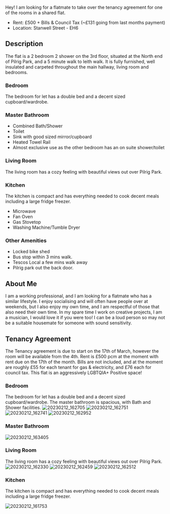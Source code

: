 Hey! I am looking for a flatmate to take over the tenancy agreement for one of the rooms in a shared flat. 
- Rent: £500 + Bills & Council Tax (~£131 going from last months payment)
- Location:  Stanwell Street - EH6
## Description
The flat is a 2 bedroom 2 shower on the 3rd floor, situated at the North end of Pilrig Park, and a 5 minute walk to leith walk. It is fully furnished, well insulated and carpeted throughout the main hallway, living room and bedrooms.
### Bedroom
The bedroom for let has a double bed and a decent sized cupboard/wardrobe. 
### Master Bathroom
- Combined Bath/Shower
- Toilet
- Sink with good sized mirror/cupboard
- Heated Towel Rail
- Almost exclusive use as the other bedroom has an on suite shower/toilet
### Living Room
 The living room has a cozy feeling with beautiful views out over Pilrig Park. 
### Kitchen
 The kitchen is compact and has everything needed to cook decent meals including a large fridge freezer.
- Microwave
- Fan Oven 
- Gas Stovetop
- Washing Machine/Tumble Dryer
### Other Amenities
- Locked bike shed
- Bus stop within 3 mins walk.
- Tescos Local a few mins walk away
- Pilrig park out the back door.
## About Me
I am a working professional, and I am looking for a flatmate who has a similar lifestyle.
I enjoy socialising and will often have people over at weekends, but I also enjoy my own time, and I am respectful of those that also need their own time.
In my spare time I work on creative projects, I am a musician, I would love it if you were too!
I can be a loud person so may not be a suitable housemate for someone with sound sensitivity.
## Tenancy Agreement
The Tenancy agreement is due to start on the 17th of March, however the room will be available from the 4th.
Rent is £500 pcm at the moment with rent due on the 17th of the month. Bills are not included, and at the moment are roughly £55 for each tenant for gas & electricity, and £76 each for council tax.
This flat is an aggressively LGBTQIA+ Positive space!

### Bedroom
The bedroom for let has a double bed and a decent sized cupboard/wardrobe. The master bathroom is spacious, with Bath and Shower facilities.
![20230212_162705](https://user-images.githubusercontent.com/97303986/218327955-9b3d4cd6-5ce7-4bb9-a3d2-5b9dc48a2b13.jpg)
 ![20230212_162751](https://user-images.githubusercontent.com/97303986/218328014-527b0c24-bbf5-439e-a198-707900b4265b.jpg)
![20230212_162741](https://user-images.githubusercontent.com/97303986/218328035-910e02b5-6110-44bf-a396-f1c4966fb580.jpg)
![20230212_162952](https://user-images.githubusercontent.com/97303986/218328044-2f04bc1d-4fac-4285-ae0a-2ca0c286cd1a.jpg)

### Master Bathroom
![20230212_163405](https://user-images.githubusercontent.com/97303986/218328124-14e09834-4648-477f-98bb-2f0cb0bc4792.jpg)

### Living Room
 The living room has a cozy feeling with beautiful views out over Pilrig Park. 
 ![20230212_162330](https://user-images.githubusercontent.com/97303986/218327982-3b336ef7-db69-4427-91ed-26103eb386e5.jpg)
![20230212_162459](https://user-images.githubusercontent.com/97303986/218327996-7a15380e-6c2c-408e-952d-326538bc1540.jpg)
![20230212_162512](https://user-images.githubusercontent.com/97303986/218328002-0fce3aa2-0fdf-443a-95e6-8568257aec96.jpg)

### Kitchen
 The kitchen is compact and has everything needed to cook decent meals including a large fridge freezer.
 
 ![20230212_161753](https://user-images.githubusercontent.com/97303986/218328056-f9bce90b-9ee8-4bd2-90d6-a40a45d911fe.jpg)

